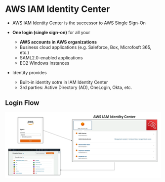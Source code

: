 # AWS IAM Identity Center

- AWS IAM Identity Center is the successor to AWS Single Sign-On
- **One login (single sign-on)** for all your
    - **AWS accounts in AWS organizations**
    - Business cloud applications (e.g. Saleforce, Box, Microfosft 365, etc.)
    - SAML2.0-enabled applications
    - EC2 Windows Instances

- Identity provides
    - Built-in identity sotre in IAM Identity Center
    - 3rd parties: Active Directory (AD), OneLogin, Okta, etc.

## Login Flow

![AWS IAM Identity Center](../../images/identity/iam_identity_center.png)